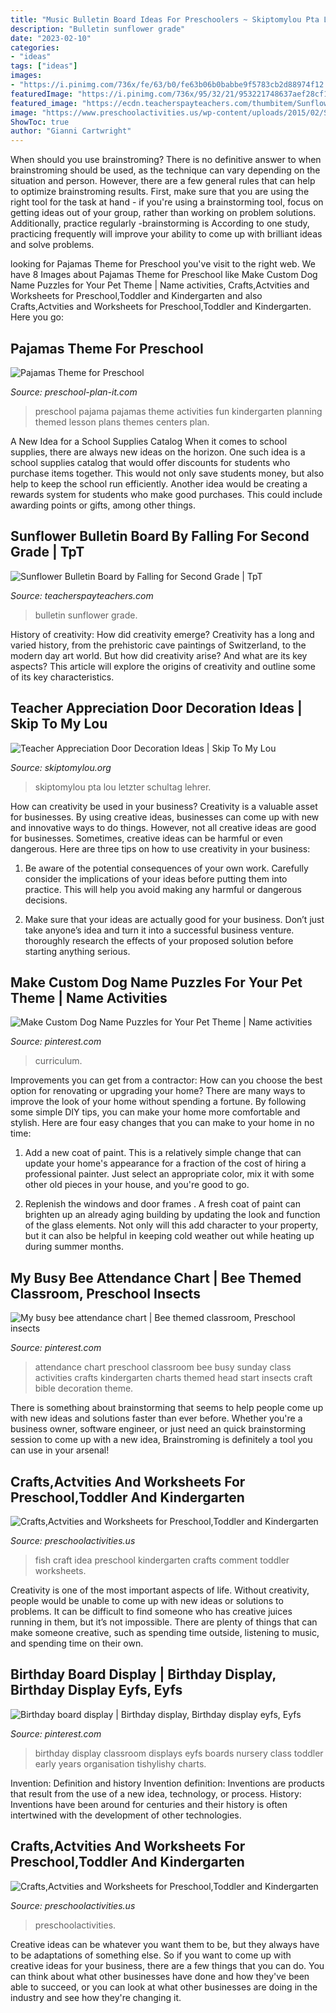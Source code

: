 ```yaml
---
title: "Music Bulletin Board Ideas For Preschoolers ~ Skiptomylou Pta Lou Letzter Schultag Lehrer"
description: "Bulletin sunflower grade"
date: "2023-02-10"
categories:
- "ideas"
tags: ["ideas"]
images:
- "https://i.pinimg.com/736x/fe/63/b0/fe63b06b0babbe9f5783cb2d88974f12.jpg"
featuredImage: "https://i.pinimg.com/736x/95/32/21/953221748637aef28cf19f58d0edf0f4--birthday-display-birthday-wall.jpg"
featured_image: "https://ecdn.teacherspayteachers.com/thumbitem/Sunflower-Bulletin-Board-5699852-1592766533/original-5699852-1.jpg"
image: "https://www.preschoolactivities.us/wp-content/uploads/2015/02/Spring-bulletin-board-idea-for-kid.jpg"
ShowToc: true
author: "Gianni Cartwright"
---
```



When should you use brainstroming?
There is no definitive answer to when brainstroming should be used, as the technique can vary depending on the situation and person. However, there are a few general rules that can help to optimize brainstroming results. First, make sure that you are using the right tool for the task at hand - if you're using a brainstorming tool, focus on getting ideas out of your group, rather than working on problem solutions. Additionally, practice regularly -brainstorming is According to one study, practicing frequently will improve your ability to come up with brilliant ideas and solve problems.

	

		
looking for Pajamas Theme for Preschool you've visit to the right web. We have 8 Images about Pajamas Theme for Preschool like Make Custom Dog Name Puzzles for Your Pet Theme | Name activities, Crafts,Actvities and Worksheets for Preschool,Toddler and Kindergarten and also Crafts,Actvities and Worksheets for Preschool,Toddler and Kindergarten. Here you go:
		
    
## Pajamas Theme For Preschool

<img loading=lazy src="https://www.preschool-plan-it.com/images/pajamas-theme.png" onerror="this.onerror=null;this.src='https://tse3.mm.bing.net/th?id=OIP.LAsXnetQTsqZhp1trO4ASwHaLG&amp;pid=15.1';" alt="Pajamas Theme for Preschool">

_Source: preschool-plan-it.com_

>preschool pajama pajamas theme activities fun kindergarten planning themed lesson plans themes centers plan. 

	

A New Idea for a School Supplies Catalog
When it comes to school supplies, there are always new ideas on the horizon. One such idea is a school supplies catalog that would offer discounts for students who purchase items together. This would not only save students money, but also help to keep the school run efficiently. Another idea would be creating a rewards system for students who make good purchases. This could include awarding points or gifts, among other things.

    
## Sunflower Bulletin Board By Falling For Second Grade | TpT

<img loading=lazy src="https://ecdn.teacherspayteachers.com/thumbitem/Sunflower-Bulletin-Board-5699852-1592766533/original-5699852-1.jpg" onerror="this.onerror=null;this.src='https://tse2.mm.bing.net/th?id=OIP.OGixTZrVdeykL79Un9yfIwAAAA&amp;pid=15.1';" alt="Sunflower Bulletin Board by Falling for Second Grade | TpT">

_Source: teacherspayteachers.com_

>bulletin sunflower grade. 

	

History of creativity: How did creativity emerge?
Creativity has a long and varied history, from the prehistoric cave paintings of Switzerland, to the modern day art world. But how did creativity arise? And what are its key aspects? This article will explore the origins of creativity and outline some of its key characteristics.

    
## Teacher Appreciation Door Decoration Ideas | Skip To My Lou

<img loading=lazy src="https://www.skiptomylou.org/wp-content/uploads/2010/04/TeacherDoor-superstar-1.jpg" onerror="this.onerror=null;this.src='https://tse1.mm.bing.net/th?id=OIP.cYkg-tU2Kjc2ahS02dihHwAAAA&amp;pid=15.1';" alt="Teacher Appreciation Door Decoration Ideas | Skip To My Lou">

_Source: skiptomylou.org_

>skiptomylou pta lou letzter schultag lehrer. 

	

How can creativity be used in your business?
Creativity is a valuable asset for businesses. By using creative ideas, businesses can come up with new and innovative ways to do things. However, not all creative ideas are good for businesses. Sometimes, creative ideas can be harmful or even dangerous. Here are three tips on how to use creativity in your business: 
1) Be aware of the potential consequences of your own work. Carefully consider the implications of your ideas before putting them into practice. This will help you avoid making any harmful or dangerous decisions. 

2) Make sure that your ideas are actually good for your business. Don’t just take anyone’s idea and turn it into a successful business venture. thoroughly research the effects of your proposed solution before starting anything serious.

    
## Make Custom Dog Name Puzzles For Your Pet Theme | Name Activities

<img loading=lazy src="https://i.pinimg.com/736x/fe/63/b0/fe63b06b0babbe9f5783cb2d88974f12.jpg" onerror="this.onerror=null;this.src='https://tse3.mm.bing.net/th?id=OIP.lEVfJ9ifMwsYl7yO8f2JkAHaLH&amp;pid=15.1';" alt="Make Custom Dog Name Puzzles for Your Pet Theme | Name activities">

_Source: pinterest.com_

>curriculum. 

	

Improvements you can get from a contractor: How can you choose the best option for renovating or upgrading your home?
There are many ways to improve the look of your home without spending a fortune. By following some simple DIY tips, you can make your home more comfortable and stylish. Here are four easy changes that you can make to your home in no time:
1. Add a new coat of paint. This is a relatively simple change that can update your home's appearance for a fraction of the cost of hiring a professional painter. Just select an appropriate color, mix it with some other old pieces in your house, and you're good to go.

2. Replenish the windows and door frames . A fresh coat of paint can brighten up an already aging building by updating the look and function of the glass elements. Not only will this add character to your property, but it can also be helpful in keeping cold weather out while heating up during summer months.


    
## My Busy Bee Attendance Chart | Bee Themed Classroom, Preschool Insects

<img loading=lazy src="https://i.pinimg.com/736x/2e/84/58/2e84588fa5b7aed8a045b6d054ef84e6--attendance-board-school-attendance.jpg" onerror="this.onerror=null;this.src='https://tse3.mm.bing.net/th?id=OIP.zryJX2VdxWhygMELl0rBHwHaJ3&amp;pid=15.1';" alt="My busy bee attendance chart | Bee themed classroom, Preschool insects">

_Source: pinterest.com_

>attendance chart preschool classroom bee busy sunday class activities crafts kindergarten charts themed head start insects craft bible decoration theme. 

	

There is something about brainstorming that seems to help people come up with new ideas and solutions faster than ever before. Whether you're a business owner, software engineer, or just need an quick brainstorming session to come up with a new idea, Brainstroming is definitely a tool you can use in your arsenal!

    
## Crafts,Actvities And Worksheets For Preschool,Toddler And Kindergarten

<img loading=lazy src="http://www.preschoolactivities.us/wp-content/uploads/2015/01/fish-craft-idea.jpg" onerror="this.onerror=null;this.src='https://tse2.mm.bing.net/th?id=OIP.AVBbS1mDd8ldPAwZpmam1QHaJ3&amp;pid=15.1';" alt="Crafts,Actvities and Worksheets for Preschool,Toddler and Kindergarten">

_Source: preschoolactivities.us_

>fish craft idea preschool kindergarten crafts comment toddler worksheets. 

	

Creativity is one of the most important aspects of life. Without creativity, people would be unable to come up with new ideas or solutions to problems. It can be difficult to find someone who has creative juices running in them, but it’s not impossible. There are plenty of things that can make someone creative, such as spending time outside, listening to music, and spending time on their own.

    
## Birthday Board Display | Birthday Display, Birthday Display Eyfs, Eyfs

<img loading=lazy src="https://i.pinimg.com/736x/95/32/21/953221748637aef28cf19f58d0edf0f4--birthday-display-birthday-wall.jpg" onerror="this.onerror=null;this.src='https://tse2.mm.bing.net/th?id=OIP.NNv8MRJ5wMb-QasxUhlnAQHaNM&amp;pid=15.1';" alt="Birthday board display | Birthday display, Birthday display eyfs, Eyfs">

_Source: pinterest.com_

>birthday display classroom displays eyfs boards nursery class toddler early years organisation tishylishy charts. 

	

Invention: Definition and history
Invention definition: Inventions are products that result from the use of a new idea, technology, or process. History: Inventions have been around for centuries and their history is often intertwined with the development of other technologies.

    
## Crafts,Actvities And Worksheets For Preschool,Toddler And Kindergarten

<img loading=lazy src="https://www.preschoolactivities.us/wp-content/uploads/2015/02/Spring-bulletin-board-idea-for-kid.jpg" onerror="this.onerror=null;this.src='https://tse2.mm.bing.net/th?id=OIP.hu_jooZugFK3gqeDxnxQ5AHaJ3&amp;pid=15.1';" alt="Crafts,Actvities and Worksheets for Preschool,Toddler and Kindergarten">

_Source: preschoolactivities.us_

>preschoolactivities. 

	

Creative ideas can be whatever you want them to be, but they always have to be adaptations of something else. So if you want to come up with creative ideas for your business, there are a few things that you can do. You can think about what other businesses have done and how they've been able to succeed, or you can look at what other businesses are doing in the industry and see how they're changing it.

